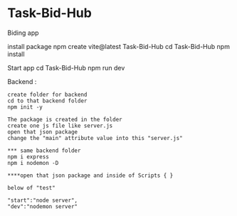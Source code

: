 # Task-Bid-Hub
 Biding app

 install package 
        npm create vite@latest Task-Bid-Hub
        cd Task-Bid-Hub
        npm install


Start app
        cd Task-Bid-Hub
        npm run dev

Backend :

    create folder for backend 
    cd to that backend folder
    npm init -y

    The package is created in the folder 
    create one js file like server.js
    open that json package 
    change the "main" attribute value into this "server.js"

    *** same backend folder
    npm i express 
    npm i nodemon -D

    ****open that json package and inside of Scripts { }

    below of "test"

    "start":"node server",
    "dev":"nodemon server"

